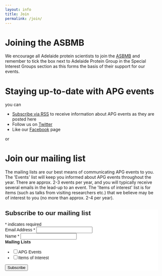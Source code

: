```yaml
---
layout: info
title: Join
permalink: /join/
---
```


# Joining the ASBMB

We encourage all Adelaide protein scientists to join the [ASBMB](https://www.asbmb.org.au) and remember to tick the box next to 
Adelaide Protein Group in the Special Interest Groups section as this forms the basis of their support for our events.

# Staying up-to-date with APG events

you can

 - [Subscribe via RSS](/feed.xml) to receive information about APG events as they are posted here
 - Follow us on [Twitter](https://twitter.com/adlproteingrp)
 - Like our [Facebook](https://www.facebook.com/Adelaide-Protein-Group-APG-189628934500705/) page
 
 or

# Join our mailing list

The mailing lists are our best means of communicating APG events to you. 
The 'Events' list will keep you informed about APG events throughout the year. There are approx. 2-3 events per year, and you will 
typically receive several emails in the lead-up to an event.
The 'Items of interest' list is for items (such as talks from visiting researchers etc.) that we believe may be of interest to you 
(no more than approx. 2-4 per year).


<!-- Begin MailChimp Signup Form -->
<link href="//cdn-images.mailchimp.com/embedcode/classic-10_7.css" rel="stylesheet" type="text/css">
<style type="text/css">
	#mc_embed_signup{background:#fff; clear:left; font:14px Helvetica,Arial,sans-serif; }
	/* Add your own MailChimp form style overrides in your site stylesheet or in this style block.
	   We recommend moving this block and the preceding CSS link to the HEAD of your HTML file. */
</style>
<div id="mc_embed_signup">
<form action="https://asn.us18.list-manage.com/subscribe/post?u=1d8342564a38c3b2f7bf66d4f&amp;id=9c8679ced8" method="post" id="mc-embedded-subscribe-form" name="mc-embedded-subscribe-form" class="validate" target="_blank" novalidate>
    <div id="mc_embed_signup_scroll">
	<h2>Subscribe to our mailing list</h2>
<div class="indicates-required"><span class="asterisk">*</span> indicates required</div>
<div class="mc-field-group">
	<label for="mce-EMAIL">Email Address  <span class="asterisk">*</span>
</label>
	<input type="email" value="" name="EMAIL" class="required email" id="mce-EMAIL">
</div>
<div class="mc-field-group">
	<label for="mce-MMERGE5">Name  <span class="asterisk">*</span>
</label>
	<input type="text" value="" name="MMERGE5" class="required" id="mce-MMERGE5">
</div>
<div class="mc-field-group input-group">
    <strong>Mailing Lists </strong>
    <ul><li><input type="checkbox" value="1" name="group[2451][1]" id="mce-group[2451]-2451-0"><label for="mce-group[2451]-2451-0">APG Events</label></li>
<li><input type="checkbox" value="2" name="group[2451][2]" id="mce-group[2451]-2451-1"><label for="mce-group[2451]-2451-1">Items of Interest</label></li>
</ul>
</div>
	<div id="mce-responses" class="clear">
		<div class="response" id="mce-error-response" style="display:none"></div>
		<div class="response" id="mce-success-response" style="display:none"></div>
	</div>    <!-- real people should not fill this in and expect good things - do not remove this or risk form bot signups-->
    <div style="position: absolute; left: -5000px;" aria-hidden="true"><input type="text" name="b_1d8342564a38c3b2f7bf66d4f_9c8679ced8" tabindex="-1" value=""></div>
    <div class="clear"><input type="submit" value="Subscribe" name="subscribe" id="mc-embedded-subscribe" class="button"></div>
    </div>
</form>
</div>
<script type='text/javascript' src='//s3.amazonaws.com/downloads.mailchimp.com/js/mc-validate.js'></script><script type='text/javascript'>(function($) {window.fnames = new Array(); window.ftypes = new Array();fnames[0]='EMAIL';ftypes[0]='email';fnames[1]='FNAME';ftypes[1]='text';fnames[2]='LNAME';ftypes[2]='text';fnames[3]='ADDRESS';ftypes[3]='address';fnames[4]='PHONE';ftypes[4]='phone';fnames[5]='MMERGE5';ftypes[5]='text';}(jQuery));var $mcj = jQuery.noConflict(true);</script>
<!--End mc_embed_signup-->

